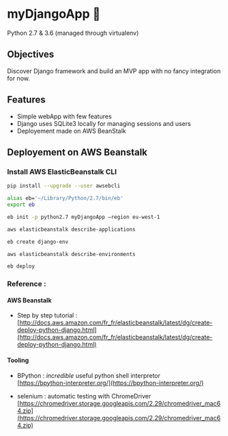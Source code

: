 # myDjangoApp :metal:

Python 2.7 & 3.6 (managed through virtualenv)

## Objectives

Discover Django framework and build an MVP app with no fancy integration for now.

## Features

- Simple webApp with few features
- Django uses SQLite3 locally for managing sessions and users
- Deployement made on AWS BeanStalk

## Deployement on AWS Beanstalk

### Install AWS ElasticBeanstalk CLI

```bash
pip install --upgrade --user awsebcli

alias eb='~/Library/Python/2.7/bin/eb'
export eb

eb init -p python2.7 myDjangoApp –region eu-west-1

aws elasticbeanstalk describe-applications

eb create django-env

aws elasticbeanstalk describe-environments

eb deploy
```

### Reference :

#### AWS Beanstalk
* Step by step tutorial : <br> [http://docs.aws.amazon.com/fr_fr/elasticbeanstalk/latest/dg/create-deploy-python-django.html](http://docs.aws.amazon.com/fr_fr/elasticbeanstalk/latest/dg/create-deploy-python-django.html)

#### Tooling

* BPython : *incredible* useful python shell interpretor <br>
[https://bpython-interpreter.org/](https://bpython-interpreter.org/)

* selenium : automatic testing with ChromeDriver
[https://chromedriver.storage.googleapis.com/2.29/chromedriver_mac64.zip](https://chromedriver.storage.googleapis.com/2.29/chromedriver_mac64.zip)